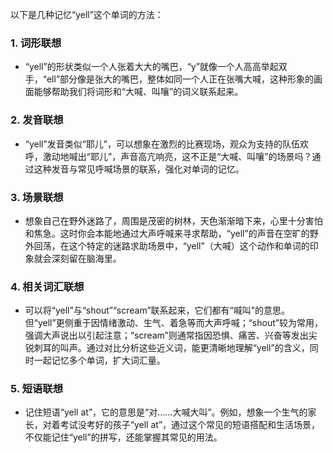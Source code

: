 以下是几种记忆“yell”这个单词的方法：

### 1. 词形联想
 - “yell”的形状类似一个人张着大大的嘴巴，“y”就像一个人高高举起双手，“ell”部分像是张大的嘴巴，整体如同一个人正在张嘴大喊，这种形象的画面能够帮助我们将词形和“大喊、叫嚷”的词义联系起来。
 
### 2. 发音联想
 - “yell”发音类似“耶儿”，可以想象在激烈的比赛现场，观众为支持的队伍欢呼，激动地喊出“耶儿”，声音高亢响亮，这不正是“大喊、叫嚷”的场景吗？通过这种发音与常见呼喊场景的联系，强化对单词的记忆。
 
### 3. 场景联想
 - 想象自己在野外迷路了，周围是茂密的树林，天色渐渐暗下来，心里十分害怕和焦急。这时你会本能地通过大声呼喊来寻求帮助，“yell”的声音在空旷的野外回荡，在这个特定的迷路求助场景中，“yell”（大喊）这个动作和单词的印象就会深刻留在脑海里。
 
### 4. 相关词汇联想
 - 可以将“yell”与“shout”“scream”联系起来，它们都有“喊叫”的意思。但“yell”更侧重于因情绪激动、生气、着急等而大声呼喊；“shout”较为常用，强调大声说出以引起注意；“scream”则通常指因恐惧、痛苦、兴奋等发出尖锐刺耳的叫声。通过对比分析这些近义词，能更清晰地理解“yell”的含义，同时一起记忆多个单词，扩大词汇量。
 
### 5. 短语联想
 - 记住短语“yell at”，它的意思是“对……大喊大叫”。例如，想象一个生气的家长，对着考试没考好的孩子“yell at”，通过这个常见的短语搭配和生活场景，不仅能记住“yell”的拼写，还能掌握其常见的用法。 